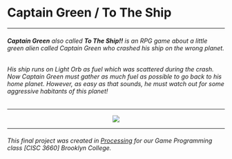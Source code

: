 # Captain Green / To The Ship
---

###### **Captain Green** also called **To The Ship!!** is an RPG game about a little green alien called Captain Green who crashed his ship on the wrong planet. 
###### His ship runs on Light Orb as fuel which was scattered during the crash. Now Captain Green must gather as much fuel as possible to go back to his home planet. However, as easy as that sounds, he must watch out for some aggressive habitants of this planet!
---
<p align="center">
<img src="https://github.com/mlingao/CaptainGreen/blob/master/captnGreen.gif"/>
</p>

---

###### This final project was created in [Processing](https://processing.org/) for our Game Programming class [CISC 3660] Brooklyn College.

